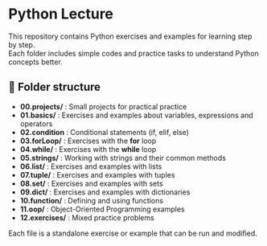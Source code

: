 # Python Lecture

This repository contains Python exercises and examples for learning step by step.  
Each folder includes simple codes and practice tasks to understand Python concepts better.

## 📂 Folder structure

- **00.projects/** : Small projects for practical practice  
- **01.basics/** : Exercises and examples about variables, expressions and operators  
- **02.condition** : Conditional statements (if, elif, else)  
- **03.forLoop/** : Exercises with the **for** loop  
- **04.while/** : Exercises with the **while** loop  
- **05.strings/** : Working with strings and their common methods  
- **06.list/** : Exercises and examples with lists  
- **07.tuple/** : Exercises and examples with tuples  
- **08.set/** : Exercises and examples with sets  
- **09.dict/** : Exercises and examples with dictionaries  
- **10.function/** : Defining and using functions
- **11.oop/** : Object-Oriented Programming examples
- **12.exercises/** : Mixed practice problems


Each file is a standalone exercise or example that can be run and modified.
